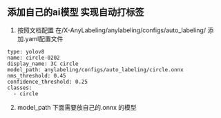 ## 添加自己的ai模型 实现自动打标签

1. 按照文档配置 在/X-AnyLabeling/anylabeling/configs/auto_labeling/ 添加.yaml配置文件

```
type: yolov8
name: circle-0202
display_name: 3C circle
model_path: anylabeling/configs/auto_labeling/circle.onnx
nms_threshold: 0.45
confidence_threshold: 0.25
classes:
  - circle
```

2. model_path 下面需要放自己的.onnx 的模型
